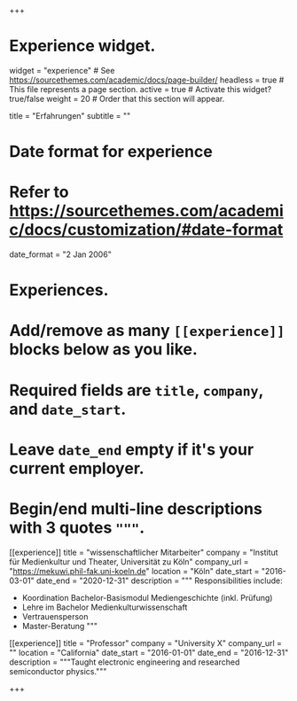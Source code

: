 +++
# Experience widget.
widget = "experience"  # See https://sourcethemes.com/academic/docs/page-builder/
headless = true  # This file represents a page section.
active = true  # Activate this widget? true/false
weight = 20  # Order that this section will appear.

title = "Erfahrungen"
subtitle = ""

# Date format for experience
#   Refer to https://sourcethemes.com/academic/docs/customization/#date-format
date_format = "2 Jan 2006"

# Experiences.
#   Add/remove as many `[[experience]]` blocks below as you like.
#   Required fields are `title`, `company`, and `date_start`.
#   Leave `date_end` empty if it's your current employer.
#   Begin/end multi-line descriptions with 3 quotes `"""`.
[[experience]]
  title = "wissenschaftlicher Mitarbeiter"
  company = "Institut für Medienkultur und Theater, Universität zu Köln"
  company_url = "https://mekuwi.phil-fak.uni-koeln.de"
  location = "Köln"
  date_start = "2016-03-01"
  date_end = "2020-12-31"
  description = """
  Responsibilities include:
  
  * Koordination Bachelor-Basismodul Mediengeschichte (inkl. Prüfung)
  * Lehre im Bachelor Medienkulturwissenschaft
  * Vertrauensperson
  * Master-Beratung
  """

[[experience]]
  title = "Professor"
  company = "University X"
  company_url = ""
  location = "California"
  date_start = "2016-01-01"
  date_end = "2016-12-31"
  description = """Taught electronic engineering and researched semiconductor physics."""

+++
